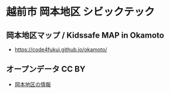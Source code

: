 # 越前市 岡本地区 シビックテック

## 岡本地区マップ / Kidssafe MAP in Okamoto

- https://code4fukui.github.io/okamoto/

## オープンデータ CC BY

- [岡本地区の情報](point.csv)

